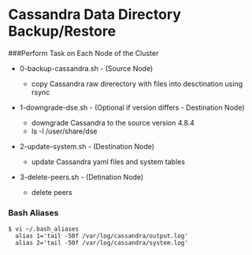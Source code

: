 Cassandra Data Directory Backup/Restore
=======================================

###Perform Task on Each Node of the Cluster

* 0-backup-cassandra.sh - (Source Node) 
  * copy Cassandra raw direrectory with files into desctination using rsync

* 1-downgrade-dse.sh - (Optional if version differs - Destination Node) 
  * downgrade Cassandra to the source version 4.8.4 
  * ls -l /user/share/dse

* 2-update-system.sh - (Destination Node) 
  * update Cassandra yaml files and system tables

* 3-delete-peers.sh - (Detination Node) 
  * delete peers

### Bash Aliases 

```
$ vi ~/.bash_aliases
  alias 1='tail -50f /var/log/cassandra/output.log'
  alias 2='tail -50f /var/log/cassandra/system.log'
```


